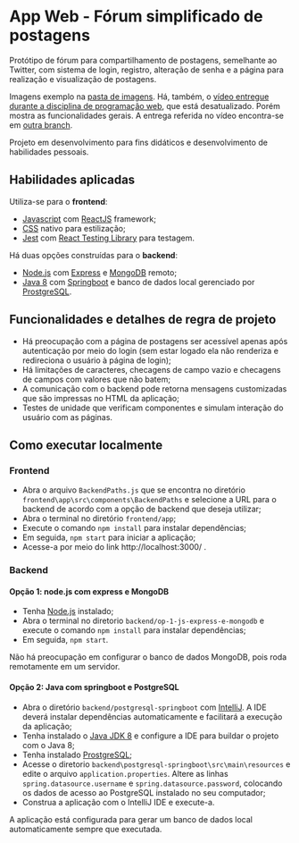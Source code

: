 # App Web - Fórum simplificado de postagens 

Protótipo de fórum para compartilhamento de postagens, semelhante ao Twitter, com sistema de login, registro, alteração de senha e a página para realização e visualização de postagens.

Imagens exemplo na [pasta de imagens](imagens/). Há, também, o [vídeo entregue durante a disciplina de programação web](https://youtu.be/cDKEfB4eEh8), que está desatualizado. Porém mostra as funcionalidades gerais. A entrega referida no vídeo encontra-se em [outra branch](https://github.com/VictorSCamargo/app-web-fullstack-1/tree/entrega-disciplina-web-2022-2).

Projeto em desenvolvimento para fins didáticos e desenvolvimento de habilidades pessoais.

## Habilidades aplicadas

Utiliza-se para o **frontend**:
- [Javascript](https://developer.mozilla.org/pt-BR/docs/Web/JavaScript) com [ReactJS](https://pt-br.reactjs.org/) framework;
- [CSS](https://developer.mozilla.org/en-US/docs/Learn/CSS/First_steps/What_is_CSS) nativo para estilização;
- [Jest](https://jestjs.io/) com [React Testing Library](https://testing-library.com/docs/react-testing-library/intro/) para testagem.

Há duas opções construídas para o **backend**:
- [Node.js](https://nodejs.org/en/) com [Express](http://expressjs.com/) e [MongoDB](https://www.mongodb.com/home) remoto;
- [Java 8](https://www.oracle.com/br/java/technologies/javase/javase8-archive-downloads.html) com [Springboot](https://spring.io/projects/spring-boot) e banco de dados local gerenciado por [ProstgreSQL](https://www.postgresql.org/).

## Funcionalidades e detalhes de regra de projeto

- Há preocupação com a página de postagens ser acessível apenas após autenticação por meio do login (sem estar logado ela não renderiza e redireciona o usuário à página de login);
- Há limitações de caracteres, checagens de campo vazio e checagens de campos com valores que não batem;
- A comunicação com o backend pode retorna mensagens customizadas que são impressas no HTML da aplicação;
- Testes de unidade que verificam componentes e simulam interação do usuário com as páginas.

## Como executar localmente

### Frontend
- Abra o arquivo `BackendPaths.js` que se encontra no diretório `frontend\app\src\components\BackendPaths` e selecione a URL para o backend de acordo com a opção de backend que deseja utilizar;
- Abra o terminal no diretório `frontend/app`;
- Execute o comando `npm install` para instalar dependências;
- Em seguida, `npm start` para iniciar a aplicação;
- Acesse-a por meio do link http://localhost:3000/ .

### Backend
#### Opção 1: node.js com express e MongoDB
- Tenha [Node.js](https://nodejs.org/en/) instalado;
- Abra o terminal no diretorio `backend/op-1-js-express-e-mongodb` e execute o comando `npm install` para instalar dependências;
- Em seguida, `npm start`.

Não há preocupação em configurar o banco de dados MongoDB, pois roda remotamente em um servidor.

#### Opção 2: Java com springboot e PostgreSQL

- Abra o diretório `backend/postgresql-springboot` com [IntelliJ](https://www.jetbrains.com/pt-br/idea/). A IDE deverá instalar dependências automaticamente e facilitará a execução da aplicação;
- Tenha instalado o [Java JDK 8](https://www.oracle.com/br/java/technologies/javase/javase8-archive-downloads.html) e configure a IDE para buildar o projeto com o Java 8;
- Tenha instalado [ProstgreSQL](https://www.postgresql.org/);
- Acesse o diretorio `backend\postgresql-springboot\src\main\resources` e edite o arquivo `application.properties`. Altere as linhas `spring.datasource.username` e `spring.datasource.password`, colocando os dados de acesso ao PostgreSQL instalado no seu computador;
- Construa a aplicação com o IntelliJ IDE e execute-a.

A aplicação está configurada para gerar um banco de dados local automaticamente sempre que executada.
